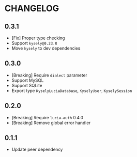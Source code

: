 # CHANGELOG

## 0.3.1

- [Fix] Proper type checking
- Support `kysely@0.23.0`
- Move `kysely` to dev dependencies

## 0.3.0

- [Breaking] Require `dialect` parameter
- Support MySQL
- Support SQLite
- Export type `KyselyLuciaDatabase`, `KyselyUser`, `KyselySession`

## 0.2.0

- [Breaking] Require `lucia-auth` 0.4.0
- [Breaking] Remove global error handler

## 0.1.1

- Update peer dependency

